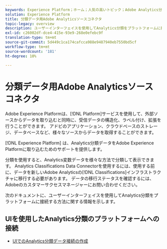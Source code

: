 ```yaml
---
keywords: Experience Platform；ホーム；人気の高いトピック；Adobe Analytics分類データコネクタ
solution: Experience Platform
title: 分類データ用Adobe Analyticsソースコネクタ
topic-legacy: overview
description: ユーザーインターフェイスを使用してAnalytics分類をプラットフォームに接続する方法を説明します。
exl-id: c26002df-dce4-415e-93e9-268e0efebc9f
translation-type: tm+mt
source-git-commit: 5d449c1ca174cafcca988e9487940eb7550bd5cf
workflow-type: tm+mt
source-wordcount: '181'
ht-degree: 10%

---
```


# 分類データ用Adobe Analyticsソースコネクタ

Adobe Experience Platformは、[!DNL Platform]サービスを使用して、外部ソースからデータを取り込むと同時に、受信データの構造化、ラベル付け、拡張を行うことができます。 アドビのアプリケーション、クラウドベースのストレージ、データベースなど、様々なソースからデータを取得することができます。

[!DNL Experience Platform] は、Analytics分類データをAdobe Experience Platformに取り込むためのサポートを提供します。

分類を使用すると、Analytics変数データを様々な方法で分類して表示できます。 Analytics Classifications Data Connectorを使用するには、使用する前に、データを新しいAdobe Analyticsの[!DNL Classifications]インフラストラクチャに移行する必要があります。 データの移行ステータスを確認するには、Adobeのカスタマーサクセスマネージャーにお問い合わせください。

次のドキュメントに、ユーザーインターフェイスを使用してAnalytics分類をプラットフォームに接続する方法に関する情報を示します。

## UIを使用したAnalytics分類のプラットフォームへの接続

- [UIでのAnalytics分類データ接続の作成](../../tutorials/ui/create/adobe-applications/classifications.md)
